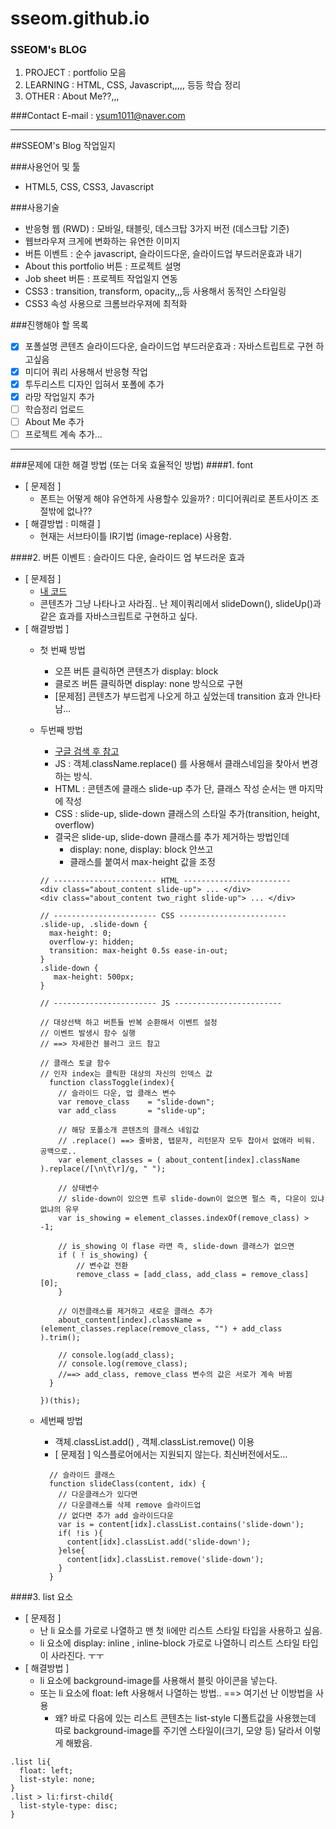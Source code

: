 # sseom.github.io

### SSEOM's BLOG
1. PROJECT : portfolio 모음
2. LEARNING : HTML, CSS, Javascript,,,,, 등등 학습 정리
3. OTHER : About Me??,,,

###Contact
E-mail : ysum1011@naver.com

---

##SSEOM's Blog 작업일지
 
###사용언어 및 툴
- HTML5, CSS, CSS3, Javascript

###사용기술
- 반응형 웹 (RWD) : 모바일, 태블릿, 데스크탑 3가지 버전 (데스크탑 기준)
- 웹브라우져 크게에 변화하는 유연한 이미지
- 버튼 이벤트 : 순수 javascript, 슬라이드다운, 슬라이드업 부드러운효과 내기
- About this portfolio 버튼 : 프로젝트 설명
- Job sheet 버튼 : 프로젝트 작업일지 연동
- CSS3 : transition, transform, opacity,,,등 사용해서 동적인 스타일링
- CSS3 속성 사용으로 크롬브라우져에 최적화

###진행해야 할 목록
- [x] 포폴설명 콘텐츠 슬라이드다운, 슬라이드업 부드러운효과 : 자바스트립트로 구현 하고싶음
- [x] 미디어 쿼리 사용해서 반응형 작업
- [x] 투두리스트 디자인 입혀서 포폴에 추가
- [x] 라망 작업일지 추가
- [ ] 학습정리 업로드
- [ ] About Me 추가
- [ ] 프로젝트 계속 추가...

---

###문제에 대한 해결 방법 (또는 더욱 효율적인 방법)
####1. font
- [ 문제점 ]
    + 폰트는 어떻게 해야 유연하게 사용할수 있을까? : 미디어쿼리로 폰트사이즈 조절밖에 없나??
- [ 해결방법 : 미해결 ]
    + 현재는 서브타이틀 IR기법 (image-replace) 사용함.

####2. 버튼 이벤트 : 슬라이드 다운, 슬라이드 업 부드러운 효과
- [ 문제점 ]
    + [내 코드](https://github.com/sseom/sseom.github.io/blob/master/js/all.js)
    + 콘텐츠가 그냥 나타나고 사라짐.. 난 제이쿼리에서 slideDown(), slideUp()과 같은 효과를  자바스크립트로 구현하고 싶다.
- [ 해결방법 ]
    + 첫 번째 방법
        * 오픈 버튼 클릭하면 콘텐츠가 display: block
        * 클로즈 버튼 클릭하면 display: none 방식으로 구현
        * [문제점] 콘텐츠가 부드럽게 나오게 하고 싶었는데 transition 효과 안나타남...

    + 두번째 방법
        * [구글 검색 후 참고](http://jsfiddle.net/alistairjcbrown/wJTgA/)
        * JS   : 객체.className.replace() 를 사용해서 클래스네임을 찾아서 변경하는 방식.
        * HTML : 콘텐츠에 클래스 slide-up 추가 단, 클래스 작성 순서는 맨 마지막에 작성 
        * CSS  : slide-up, slide-down 클래스의 스타일 추가(transition, height, overflow)
        * 결국은 slide-up, slide-down 클래스를 추가 제거하는 방법인데 
            * display: none, display: block 안쓰고 
            * 클래스를 붙여서 max-height 값을 조정
        ```
        // ----------------------- HTML ------------------------
        <div class="about_content slide-up"> ... </div>
        <div class="about_content two_right slide-up"> ... </div>

        // ----------------------- CSS ------------------------
        .slide-up, .slide-down {
          max-height: 0;
          overflow-y: hidden;
          transition: max-height 0.5s ease-in-out;
        }
        .slide-down {
           max-height: 500px; 
        }
      
        // ----------------------- JS ------------------------
        
        // 대상선택 하고 버튼들 반복 순환해서 이벤트 설정 
        // 이벤트 발생시 함수 실행 
        // ==> 자세한건 블러그 코드 참고

        // 클래스 토글 함수
        // 인자 index는 클릭한 대상의 자신의 인덱스 값
          function classToggle(index){
            // 슬라이드 다운, 업 클래스 변수
            var remove_class    = "slide-down";
            var add_class       = "slide-up";

            // 해당 포폴소개 콘텐츠의 클래스 네임값
            // .replace() ==> 줄바꿈, 탭문자, 리턴문자 모두 찹아서 없애라 비워. 공백으로..
            var element_classes = ( about_content[index].className ).replace(/[\n\t\r]/g, " ");

            // 상태변수
            // slide-down이 있으면 트루 slide-down이 없으면 펄스 즉, 다운이 있냐 없냐의 유무  
            var is_showing = element_classes.indexOf(remove_class) > -1;

            // is_showing 이 flase 라면 즉, slide-down 클래스가 없으면
            if ( ! is_showing) {
                // 변수값 전환
                remove_class = [add_class, add_class = remove_class][0];
            }

            // 이전클래스를 제거하고 새로운 클래스 추가
            about_content[index].className = (element_classes.replace(remove_class, "") + add_class ).trim();

            // console.log(add_class);
            // console.log(remove_class);
            //==> add_class, remove_class 변수의 값은 서로가 계속 바뀜
          }

        })(this);
        ```


    + 세번째 방법
        * 객체.classList.add() , 객체.classList.remove() 이용
        * [ 문제점 ] 익스플로어에서는 지원되지 않는다. 최신버전에서도...
        ```
          // 슬라이드 클래스
          function slideClass(content, idx) {
            // 다운클래스가 있다면
            // 다운클래스를 삭제 remove 슬라이드업
            // 없다면 추가 add 슬라이드다운
            var is = content[idx].classList.contains('slide-down');
            if( !is ){
              content[idx].classList.add('slide-down');
            }else{
              content[idx].classList.remove('slide-down');
            }
          }

        ```


####3. list 요소
- [ 문제점 ]
    + 난 li 요소를 가로로 나열하고 맨 첫 li에만 리스트 스타일 타입을 사용하고 싶음.
    + li 요소에 display: inline , inline-block 가로로 나열하니 리스트 스타일 타입이 사라진다. ㅜㅜ
- [ 해결방법 ]
    + li 요소에 background-image를 사용해서 블릿 아이콘을 넣는다.
    + 또는 li 요소에 float: left 사용해서 나열하는 방법.. ==> 여기선 난 이방법을 사용
        * 왜? 바로 다음에 있는 리스트 콘텐츠는 list-style 디폴트값을 사용했는데 따로 background-image를 주기엔 스타일이(크기, 모양 등) 달라서 이렇게 해봤음.
```
.list li{
  float: left;
  list-style: none;
}
.list > li:first-child{
  list-style-type: disc;
}

```












